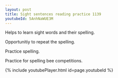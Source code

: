 ```yaml
---
layout: post
title: Sight sentences reading practice 1139
youtubeId: 5AnhNaWUE3M
---
```

 
 
Helps to learn sight words and their spelling.

Opportunitiy to repeat the spelling. 

Practice spelling. 
 
Practice for spelling bee competitions. 
 
{% include youtubePlayer.html id=page.youtubeId %}
 
 
